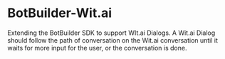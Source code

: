 # BotBuilder-Wit.ai
Extending the BotBuilder SDK to support WIt.ai Dialogs. A Wit.ai Dialog should follow the path of conversation on the Wit.ai conversation until it waits for more input for the user, or the conversation is done.
